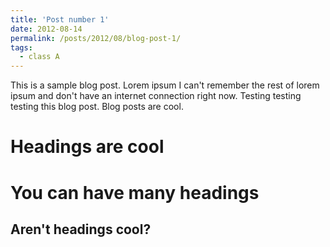 ```yaml
---
title: 'Post number 1'
date: 2012-08-14
permalink: /posts/2012/08/blog-post-1/
tags:
  - class A
---
```


This is a sample blog post. Lorem ipsum I can't remember the rest of lorem ipsum and don't have an internet connection right now. Testing testing testing this blog post. Blog posts are cool.

Headings are cool
======

You can have many headings
======

Aren't headings cool?
------